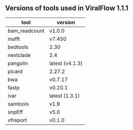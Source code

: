 ## Versions of tools used in ViralFlow 1.1.1

|tool|version|
|---|---|
|bam_readcount|v1.0.0|
|mafft|v7.450|
|bedtools|2.30|
|nextclade|2.4|
|pangolin|latest (v4.1.3)|
|picard|2.27.2|
|bwa|v0.7.17|
|fastp|v0.20.1|
|ivar|latest (1.3.1)|
|samtools|v1.9|
|snpEff|v5.0|
|vfreport|v0.1.0|
